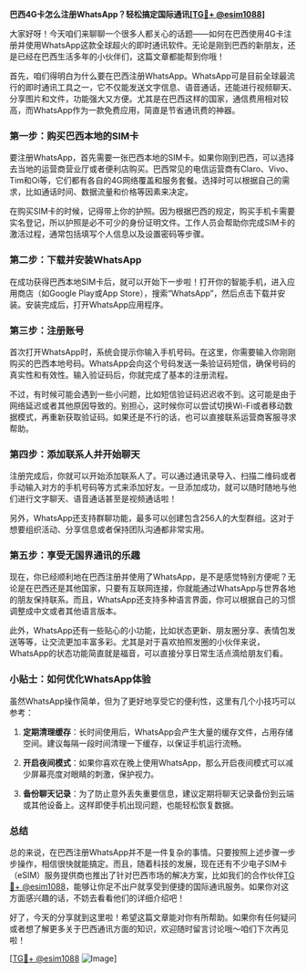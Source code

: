 **巴西4G卡怎么注册WhatsApp？轻松搞定国际通讯[[TG💪+ @esim1088](https://t.me/s/esim1088)]**

大家好呀！今天咱们来聊聊一个很多人都关心的话题——如何在巴西使用4G卡注册并使用WhatsApp这款全球超火的即时通讯软件。无论是刚到巴西的新朋友，还是已经在巴西生活多年的小伙伴们，这篇文章都能帮到你哦！

首先，咱们得明白为什么要在巴西注册WhatsApp。WhatsApp可是目前全球最流行的即时通讯工具之一，它不仅能发送文字信息、语音通话，还能进行视频聊天、分享图片和文件，功能强大又方便。尤其是在巴西这样的国家，通信费用相对较高，而WhatsApp作为一款免费应用，简直是节省通讯费的神器。

### **第一步：购买巴西本地的SIM卡**

要注册WhatsApp，首先需要一张巴西本地的SIM卡。如果你刚到巴西，可以选择去当地的运营商营业厅或者便利店购买。巴西常见的电信运营商有Claro、Vivo、Tim和Oi等，它们都有各自的4G网络覆盖和服务套餐。选择时可以根据自己的需求，比如通话时间、数据流量和价格等因素来决定。

在购买SIM卡的时候，记得带上你的护照。因为根据巴西的规定，购买手机卡需要实名登记，所以护照是必不可少的身份证明文件。工作人员会帮助你完成SIM卡的激活过程，通常包括填写个人信息以及设置密码等步骤。

### **第二步：下载并安装WhatsApp**

在成功获得巴西本地SIM卡后，就可以开始下一步啦！打开你的智能手机，进入应用商店（如Google Play或App Store），搜索“WhatsApp”，然后点击下载并安装。安装完成后，打开WhatsApp应用程序。

### **第三步：注册账号**

首次打开WhatsApp时，系统会提示你输入手机号码。在这里，你需要输入你刚刚购买的巴西本地号码。WhatsApp会向这个号码发送一条验证码短信，确保号码的真实性和有效性。输入验证码后，你就完成了基本的注册流程。

不过，有时候可能会遇到一些小问题，比如短信验证码迟迟收不到。这可能是由于网络延迟或者其他原因导致的。别担心，这时候你可以尝试切换Wi-Fi或者移动数据模式，再重新获取验证码。如果还是不行的话，也可以直接联系运营商客服寻求帮助。

### **第四步：添加联系人并开始聊天**

注册完成后，你就可以开始添加联系人了。可以通过通讯录导入、扫描二维码或者手动输入对方的手机号码等方式来添加好友。一旦添加成功，就可以随时随地与他们进行文字聊天、语音通话甚至是视频通话啦！

另外，WhatsApp还支持群聊功能，最多可以创建包含256人的大型群组。这对于想要组织活动、分享信息或者保持团队沟通都非常实用。

### **第五步：享受无国界通讯的乐趣**

现在，你已经顺利地在巴西注册并使用了WhatsApp，是不是感觉特别方便呢？无论是在巴西还是其他国家，只要有互联网连接，你就能通过WhatsApp与世界各地的朋友保持联系。而且，WhatsApp还支持多种语言界面，你可以根据自己的习惯调整成中文或者其他语言版本。

此外，WhatsApp还有一些贴心的小功能，比如状态更新、朋友圈分享、表情包发送等等，让交流更加丰富多彩。尤其是对于喜欢拍照发圈的小伙伴来说，WhatsApp的状态功能简直就是福音，可以直接分享日常生活点滴给朋友们看。

### **小贴士：如何优化WhatsApp体验**

虽然WhatsApp操作简单，但为了更好地享受它的便利性，这里有几个小技巧可以参考：

1. **定期清理缓存**：长时间使用后，WhatsApp会产生大量的缓存文件，占用存储空间。建议每隔一段时间清理一下缓存，以保证手机运行流畅。
   
2. **开启夜间模式**：如果你喜欢在晚上使用WhatsApp，那么开启夜间模式可以减少屏幕亮度对眼睛的刺激，保护视力。
   
3. **备份聊天记录**：为了防止意外丢失重要信息，建议定期将聊天记录备份到云端或其他设备上。这样即使手机出现问题，也能轻松恢复数据。

### **总结**

总的来说，在巴西注册WhatsApp并不是一件复杂的事情。只要按照上述步骤一步步操作，相信很快就能搞定。而且，随着科技的发展，现在还有不少电子SIM卡（eSIM）服务提供商也推出了针对巴西市场的解决方案，比如我们的合作伙伴[TG💪+ @esim1088](https://t.me/s/esim1088)，能够让你足不出户就享受到便捷的国际通讯服务。如果你对这方面感兴趣的话，不妨去看看他们的详细介绍吧！

好了，今天的分享就到这里啦！希望这篇文章能对你有所帮助。如果你有任何疑问或者想了解更多关于巴西通讯方面的知识，欢迎随时留言讨论哦～咱们下次再见啦！

[[TG💪+ @esim1088](https://t.me/s/esim1088) ![Image](https://i.postimg.cc/4NQfJmqS/Snipaste-2025-05-13-00-14-12.png)]